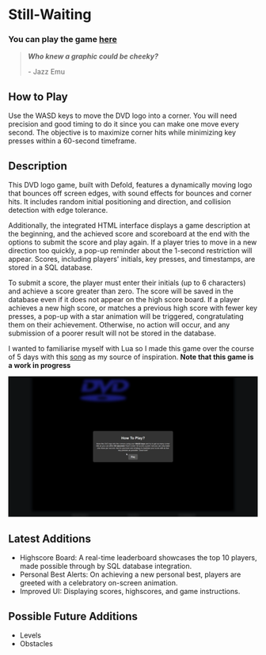 # Still-Waiting

### You can play the game [**here**](https://stillwaiting.fun/)

> ***Who knew a graphic could be cheeky?***
>
> <p>- Jazz Emu</p>

## How to Play   
Use the WASD keys to move the DVD logo into a corner. You will need precision and good timing to do it since you can make one move every second. The objective is to maximize corner hits while minimizing key presses within a 60-second timeframe.

## Description
This DVD logo game, built with Defold, features a dynamically moving logo that bounces off screen edges, with sound effects for bounces and corner hits. It includes random initial positioning and direction, and collision detection with edge tolerance.

Additionally, the integrated HTML interface displays a game description at the beginning, and the achieved score and scoreboard at the end with the options to submit the score and play again. If a player tries to move in a new direction too quickly, a pop-up reminder about the 1-second restriction will appear. Scores, including players' initials, key presses, and timestamps, are stored in a SQL database.

To submit a score, the player must enter their initials (up to 6 characters) and achieve a score greater than zero. The score will be saved in the database even if it does not appear on the high score board. If a player achieves a new high score, or matches a previous high score with fewer key presses, a pop-up with a star animation will be triggered, congratulating them on their achievement. Otherwise, no action will occur, and any submission of a poorer result will not be stored in the database.

I wanted to familiarise myself with Lua so I made this game over the course of 5 days with this [song](https://www.youtube.com/watch?v=_ws0QtAiiXQ) as my source of inspiration. **Note that this game is a work in progress**

![GamePlay](img/firefox_tYUMoxcsxx.gif)

## Latest Additions
- Highscore Board: A real-time leaderboard showcases the top 10 players, made possible through by SQL database integration.
- Personal Best Alerts: On achieving a new personal best, players are greeted with a celebratory on-screen animation.
- Improved UI: Displaying scores, highscores, and game instructions.

## Possible Future Additions  
- Levels
- Obstacles

